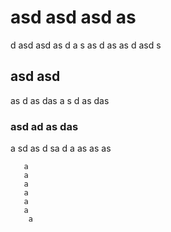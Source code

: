 # asd asd asd as
d 
asd 
asd 
as d
a
s 
as d
as 
as
d 
asd 
s 
##  asd asd
 as
  d
  as 
  das
   a
   s d
   as 
   das

   ###  asd ad as das 
   a
   sd 
   as d
   sa
    d
    a 
    as
     as
      as
       
       a 
       a 
       a 
       a 
       a 
       a
        a

         